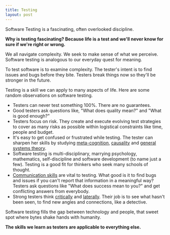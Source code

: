 ```yaml
---
title: Testing
layout: post
---
```

Software Testing is a fascinating, often overlooked discipline.

**Why is testing fascinating?  Because life is a test and we'll never know for sure if we're right or wrong.**

We all navigate complexity. We seek to make sense of what we perceive. Software testing is analogous to our everyday quest for meaning.

To test software is to examine complexity.  The tester's intent is to find issues and bugs before they bite. Testers break things now so they'll be stronger in the future.

Testing is a skill we can apply to many aspects of life.  Here are some random observations on software testing.

  - Testers can never test something 100%.  There are no guarantees.
  - Good testers ask questions like, "What does quality mean?" and "What is good enough?"
  - Testers focus on risk.  They create and execute evolving test strategies to cover as many risks as possible within logistical constraints like time, people and budget.
  - It's easy to get confused or frustrated while testing. The tester can sharpen her skills by studying [meta-cognition]({{site.url}}/metacognition), [causality]({{site.url}}/causality) and [general systems theory]({{site.url}}/book-notes/an-introduction-to-general-systems-thinking).
  - Software testing is multi-disciplinary, marrying  psychology, mathematics, self-discipline and software development (to name just a few). Testing is a good fit for thinkers who seek many schools of thought.
  - [Communication skills]({{site.url}}/have-a-point) are vital to testing.  What good is it to find bugs and issues if you can't report that information in a meaningful way? Testers ask questions like "What does success mean to you?" and get conflicting answers from everybody.
  - Strong testers think [critically]({{site.url}}/book-notes/tools-of-critical-thinking) and [laterally]({{site.url}}/lateral-thinking). Their job is to see what hasn't been seen, to find new angles and connections, like a detective.

Software testing fills the gap between technology and people, that sweet spot where bytes shake hands with humanity.

**The skills we learn as testers are applicable to everything else.**
